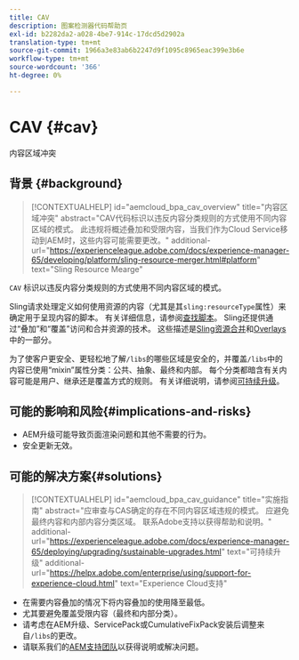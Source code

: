 ```yaml
---
title: CAV
description: 图案检测器代码帮助页
exl-id: b2282da2-a028-4be7-914c-17dcd5d2902a
translation-type: tm+mt
source-git-commit: 1966a3e83ab6b2247d9f1095c8965eac399e3b6e
workflow-type: tm+mt
source-wordcount: '366'
ht-degree: 0%

---
```


# CAV {#cav}

内容区域冲突

## 背景 {#background}

>[!CONTEXTUALHELP]
>id="aemcloud_bpa_cav_overview"
>title="内容区域冲突"
>abstract="CAV代码标识以违反内容分类规则的方式使用不同内容区域的模式。 此违规将概述叠加和受限内容，当我们作为Cloud Service移动到AEM时，这些内容可能需要更改。"
>additional-url="https://experienceleague.adobe.com/docs/experience-manager-65/developing/platform/sling-resource-merger.html#platform" text="Sling Resource Mearge"

`CAV` 标识以违反内容分类规则的方式使用不同内容区域的模式。

Sling请求处理定义如何使用资源的内容（尤其是其`sling:resourceType`属性）来确定用于呈现内容的脚本。 有关详细信息，请参阅[查找脚本](https://experienceleague.adobe.com/docs/experience-manager-65/developing/introduction/the-basics.html#locating-the-script)。 Sling还提供通过“叠加”和“覆盖”访问和合并资源的技术。 这些描述是[Sling资源合并](https://experienceleague.adobe.com/docs/experience-manager-65/developing/platform/sling-resource-merger.html)和[Overlays](https://experienceleague.adobe.com/docs/experience-manager-65/developing/platform/overlays.html)中的一部分。

为了使客户更安全、更轻松地了解`/libs`的哪些区域是安全的，并覆盖`/libs`中的内容已使用“mixin”属性分类：公共、抽象、最终和内部。 每个分类都暗含有关内容可能是用户、继承还是覆盖方式的规则。 有关详细说明，请参阅[可持续升级](https://experienceleague.adobe.com/docs/experience-manager-65/deploying/upgrading/sustainable-upgrades.html)。

## 可能的影响和风险{#implications-and-risks}

* AEM升级可能导致页面渲染问题和其他不需要的行为。
* 安全更新无效。

## 可能的解决方案{#solutions}

>[!CONTEXTUALHELP]
>id="aemcloud_bpa_cav_guidance"
>title="实施指南"
>abstract="应审查与CAS确定的存在不同内容区域违规的模式。 应避免最终内容和内部内容分类区域。 联系Adobe支持以获得帮助和说明。"
>additional-url="https://experienceleague.adobe.com/docs/experience-manager-65/deploying/upgrading/sustainable-upgrades.html" text="可持续升级"
>additional-url="https://helpx.adobe.com/enterprise/using/support-for-experience-cloud.html" text="Experience Cloud支持"

* 在需要内容叠加的情况下将内容叠加的使用降至最低。
* 尤其要避免覆盖受限内容（最终和内部分类）。
* 请考虑在AEM升级、ServicePack或CumulativeFixPack安装后调整来自`/libs`的更改。
* 请联系我们的[AEM支持团队](https://helpx.adobe.com/enterprise/using/support-for-experience-cloud.html)以获得说明或解决问题。
